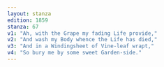 ```yaml
---
layout: stanza
edition: 1859
stanza: 67
v1: "Ah, with the Grape my fading Life provide,"
v2: "And wash my Body whence the Life has died,"
v3: "⁠And in a Windingsheet of Vine-leaf wrapt,"
v4: "So bury me by some sweet Garden-side."
---
```

